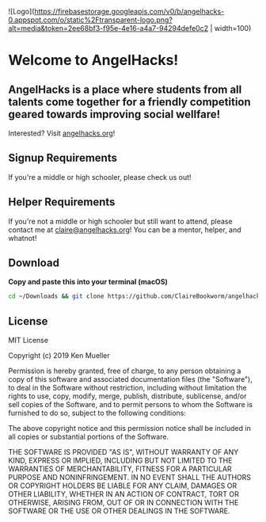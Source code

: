 ![Logo](https://firebasestorage.googleapis.com/v0/b/angelhacks-0.appspot.com/o/static%2Ftransparent-logo.png?alt=media&token=2ee68bf3-f95e-4e16-a4a7-94294defe0c2 | width=100)

# Welcome to AngelHacks!

## AngelHacks is a place where students from all talents come together for a friendly competition geared towards improving social wellfare!

Interested? Visit [angelhacks.org](https://angelhacks.org)!

## Signup Requirements

If you're a middle or high schooler, please check us out!

## Helper Requirements

If you're not a middle or high schooler but still want to attend, please contact me at <claire@angelhacks.org>! You can be a mentor, helper, and whatnot!

## **Download**

**Copy and paste this into your terminal (macOS)**

```bash
cd ~/Downloads && git clone https://github.com/ClaireBookworm/angelhacks.git && cd angelhacks && ./build -c
```

## License

MIT License

Copyright (c) 2019 Ken Mueller

Permission is hereby granted, free of charge, to any person obtaining a copy of this software and associated documentation files (the "Software"), to deal in the Software without restriction, including without limitation the rights to use, copy, modify, merge, publish, distribute, sublicense, and/or sell copies of the Software, and to permit persons to whom the Software is furnished to do so, subject to the following conditions:

The above copyright notice and this permission notice shall be included in all copies or substantial portions of the Software.

THE SOFTWARE IS PROVIDED "AS IS", WITHOUT WARRANTY OF ANY KIND, EXPRESS OR IMPLIED, INCLUDING BUT NOT LIMITED TO THE WARRANTIES OF MERCHANTABILITY, FITNESS FOR A PARTICULAR PURPOSE AND NONINFRINGEMENT. IN NO EVENT SHALL THE AUTHORS OR COPYRIGHT HOLDERS BE LIABLE FOR ANY CLAIM, DAMAGES OR OTHER LIABILITY, WHETHER IN AN ACTION OF CONTRACT, TORT OR OTHERWISE, ARISING FROM, OUT OF OR IN CONNECTION WITH THE SOFTWARE OR THE USE OR OTHER DEALINGS IN THE SOFTWARE.